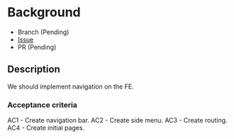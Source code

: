 # Background

- Branch (Pending)
- [Issue](https://github.com/Evanlab02/TaskManager/issues/5)
- PR (Pending)

## Description

We should implement navigation on the FE.

### Acceptance criteria

AC1 - Create navigation bar.
AC2 - Create side menu.
AC3 - Create routing.
AC4 - Create initial pages.
